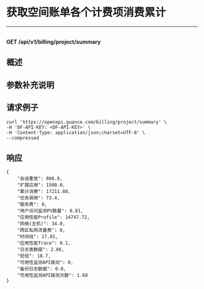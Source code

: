 # 获取空间账单各个计费项消费累计

---

<br />**GET /api/v1/billing/project/summary**

## 概述




## 参数补充说明





## 请求例子
```shell
curl 'https://openapi.guance.com/billing/project/summary' \
-H 'DF-API-KEY: <DF-API-KEY>' \
-H 'Content-Type: application/json;charset=UTF-8' \
--compressed 
```




## 响应
```shell
{
    "会话重放": 806.8,
    "扩展应用": 1500.0,
    "累计消费": 17211.88,
    "任务调用": 73.4,
    "服务费": 0,
    "用户访问监测PV数量": 8.81,
    "应用性能Profile": 14747.72,
    "网络(主机)": 34.0,
    "跨区私网流量费": 0,
    "时间线": 17.81,
    "应用性能Trace": 0.1,
    "日志类数据": 2.86,
    "短信": 18.7,
    "可用性监测API拨测": 0,
    "备份日志数据": 0.0,
    "可用性监测API拨测次数": 1.68
} 
```




